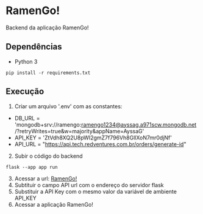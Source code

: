 # RamenGo!
Backend da aplicação RamenGo!

## Dependências
* Python 3
```
pip install -r requirements.txt
```

## Execução
1. Criar um arquivo '.env' com as constantes:
- DB_URL = 'mongodb+srv://ramengo:ramengo1234@ayssag.a971scw.mongodb.net/?retryWrites=true&w=majority&appName=AyssaG'
- API_KEY = 'ZtVdh8XQ2U8pWI2gmZ7f796Vh8GllXoN7mr0djNf'
- API_URL = "https://api.tech.redventures.com.br/orders/generate-id"

2. Subir o código do backend
```
flask --app app run
```
3. Acessar a url: [RamenGo!](https://tech.redventures.com.br)
4. Subtituir o campo API url com o endereço do servidor flask
5. Substituir a API Key com o mesmo valor da variável de ambiente API_KEY
6. Acessar a aplicação RamenGo!
